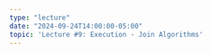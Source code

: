 ```yaml
---
type: "lecture"
date: "2024-09-24T14:00:00-05:00"
topic: 'Lecture #9: Execution - Join Algorithms'
---
```

